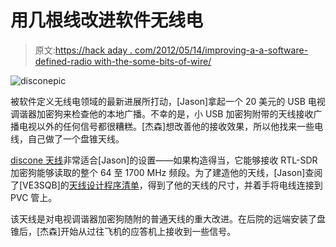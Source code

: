 # 用几根线改进软件无线电

> 原文:[https://hack aday . com/2012/05/14/improving-a-a-software-defined-radio with-the-some-bits-of-wire/](https://hackaday.com/2012/05/14/improving-a-software-defined-radio-with-a-few-bits-of-wire/)

![](../Images/7a8b35d8afe130f979fe7133cf9a2dfe.png "disconepic")

被软件定义无线电领域的最新进展所打动，[Jason]拿起一个 20 美元的 USB 电视调谐器加密狗来检查他的本地广播。不幸的是，小 USB 加密狗附带的天线接收广播电视以外的任何信号都很糟糕。[杰森]想改善他的接收效果，所以他找来一些电线，自己做了一个盘锥天线。

[discone 天线](http://en.wikipedia.org/wiki/Discone_antenna)非常适合[Jason]的设置——如果构造得当，它能够接收 RTL-SDR 加密狗能够读取的整个 64 至 1700 MHz 频段。为了建造他的天线，[Jason]查阅了[VE3SQB]的[天线设计程序清单](http://www.ve3sqb.com/)，得到了他的天线的尺寸，并着手将电线连接到 PVC 管上。

该天线是对电视调谐器加密狗随附的普通天线的重大改进。在后院的远端安装了盘锥后，[杰森]开始从过往飞机的应答机上接收到一些信号。